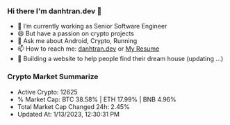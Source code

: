 ### Hi there I'm danhtran.dev 👋

- 🔭 I’m currently working as Senior Software Engineer
- 😄 But have a passion on crypto projects
- 💬 Ask me about Android, Crypto, Running 
- 📫 How to reach me: <a href="https://danhtran.dev" target="_blank">danhtran.dev</a> or <a href="Dan-Resume.pdf" target="_blank">My Resume</a>
- 🌱 Building a website to help people find their dream house (updating ...)

### Crypto Market Summarize
- Active Crypto: 12625
- % Market Cap: BTC 38.58% | ETH 17.99% | BNB 4.96%
- Total Market Cap Changed 24h: 2.45%
- Updated At: 1/13/2023, 12:30:31 PM
